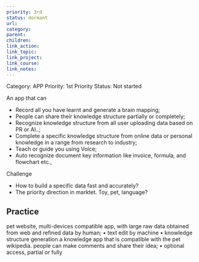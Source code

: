 ```yaml
---
priority: 3rd
status: dormant
url: 
category: 
parent: 
children: 
link_action: 
link_topic: 
link_project: 
link_course: 
link_notes: 
---
```

Category: APP
Priority: 1st Priority
Status: Not started

An app that can 

- Record all you have learnt and generate a brain mapping;
- People can share their knowledge structure partially or completely;
- Recognize knowledge structure from all user uploading data based on PR or AI..;
- Complete a specific knowledge structure from online data or personal knowledge in a range from research to industry;
- Teach or guide you using Voice;
- Auto recognize document key information like invoice, formula, and flowchart etc.,

Challenge
- How to build a specific data fast and accurately?
- The priority direction in marktet. Toy, pet, language?

## Practice

pet website, multi-devices compatible app, with large raw data obtained from web and refined data by human;
• text edit by machine
• knowledge structure generation
a knowledge app that is compatible with the pet wikipedia. people can make comments and share their idea;
• optional access, partial or fully